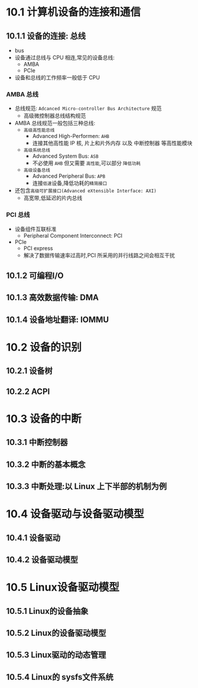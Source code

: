# 10.1 计算机设备的连接和通信

## 10.1.1 设备的连接: 总线
- bus
- 设备通过总线与 CPU 相连,常见的设备总线:
  - AMBA
  - PCIe
- 设备和总线的工作频率一般低于 CPU

### AMBA 总线
- 总线规范: `Adcanced Micro-controller Bus Architecture` 规范
  - 高级微控制器总线结构规范
- AMBA 总线规范一般包括三种总线:
  - `高级高性能总线`
    - Advanced High-Performen: `AHB`
    - 连接其他高性能 IP 核, 片上和片外内存 以及 中断控制器 等高性能模块
  - `高级系统总线`
    - Advanced System Bus: `ASB`
    - 不必使用 `AHB` 但又需要 `高性能`,可以部分 `降低功耗`
  - `高级设备总线`
    - Advanced Peripheral Bus: `APB`
    - 连接`低速`设备,降低功耗的`精简接口`
- 还包含`高级可扩展接口(Advanced eXtensible Interface: AXI)`
  - 高宽带,低延迟的片内总线

### PCI 总线
- 设备组件互联标准
  - Peripheral Component Interconnect: PCI
- PCIe
  - PCI express
  - 解决了数据传输速率过高时,PCI 所采用的并行线路之间会相互干扰

## 10.1.2 可编程I/O

## 10.1.3 高效数据传输: DMA

## 10.1.4 设备地址翻译: IOMMU

# 10.2 设备的识别

## 10.2.1 设备树

## 10.2.2 ACPI

# 10.3 设备的中断

## 10.3.1 中断控制器

## 10.3.2 中断的基本概念

## 10.3.3 中断处理:以 Linux 上下半部的机制为例

# 10.4 设备驱动与设备驱动模型

## 10.4.1 设备驱动

## 10.4.2 设备驱动模型

# 10.5 Linux设备驱动模型

## 10.5.1 Linux的设备抽象

## 10.5.2 Linux的设备驱动模型

## 10.5.3 Linux驱动的动态管理

## 10.5.4 Linux的 sysfs文件系统

